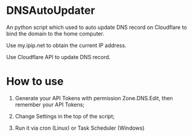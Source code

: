 # DNSAutoUpdater

An python script which used to auto update DNS record on Cloudflare to bind the domain to the home computer.

Use my.ipip.net to obtain the current IP address.

Use Cloudflare API to update DNS record.

# How to use

1. Generate your API Tokens with permission Zone.DNS.Edit, then remember your API Tokens;

2. Change Settings in the top of the script;

3. Run it via cron (Linux) or Task Scheduler (Windows)
